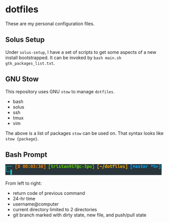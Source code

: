 # dotfiles

These are my personal configuration files.

## Solus Setup

Under `solus-setup`, I have a set of scripts to get some aspects of a new
install bootstrapped. It can be invoked by
`bash main.sh gtk_packages_list.txt`.

## GNU Stow

This repository uses GNU `stow` to manage `dotfiles`.

* bash
* solus
* ssh
* tmux
* vim

The above is a list of packages `stow` can be used on. That syntax looks like
`stow {package}`.

## Bash Prompt

![Bash Prompt](prompt.png?raw=true "Bash Prompt")

From left to right:

* return code of previous command
* 24-hr time
* username@computer
* current directory limited to 2 directories
* git branch marked with dirty state, new file, and push/pull state
